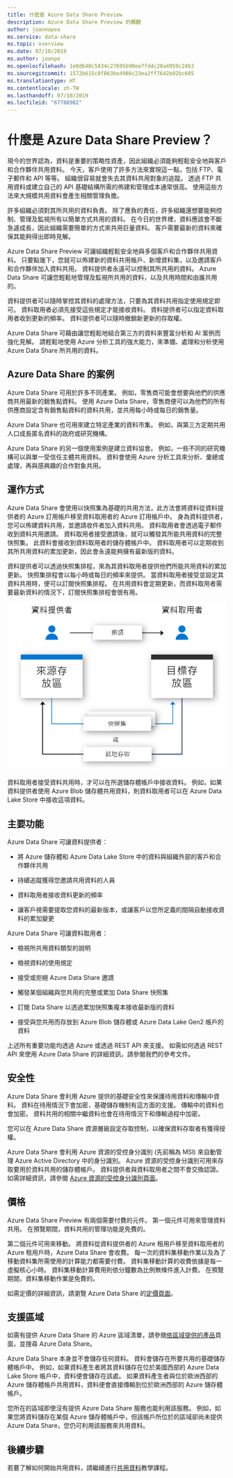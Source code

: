 ```yaml
---
title: 什麼是 Azure Data Share Preview
description: Azure Data Share Preview 的概觀
author: joannapea
ms.service: data-share
ms.topic: overview
ms.date: 07/10/2019
ms.author: joanpo
ms.openlocfilehash: 1e0d640c5434c27695b90ee7fd4c20a4959c24b3
ms.sourcegitcommit: 1572b615c8f863be4986c23ea2ff7642b02bc605
ms.translationtype: HT
ms.contentlocale: zh-TW
ms.lasthandoff: 07/10/2019
ms.locfileid: "67788982"
---
```

# <a name="what-is-azure-data-share-preview"></a>什麼是 Azure Data Share Preview？

現今的世界認為，資料是重要的策略性資產，因此組織必須能夠輕鬆安全地與客戶和合作夥伴共用資料。 今天，客戶使用了許多方法來實現這一點，包括 FTP、電子郵件和 API 等等。 組織很容易就會失去其資料共用對象的追蹤。 透過 FTP 共用資料或建立自己的 API 基礎結構所需的佈建和管理成本通常很高。 使用這些方法來大規模共用資料會產生相關管理負擔。 

許多組織必須對其所共用的資料負責。 除了應負的責任，許多組織還想要能夠控制、管理及監視所有以簡單方式共用的資料。 在今日的世界裡，資料應該會不斷急遽成長，因此組織需要簡單的方式來共用巨量資料。 客戶需要最新的資料來確保其能夠得出即時見解。

Azure Data Share Preview 可讓組織輕鬆安全地與多個客戶和合作夥伴共用資料。 只要點幾下，您就可以佈建新的資料共用帳戶、新增資料集，以及邀請客戶和合作夥伴加入資料共用。 資料提供者永遠可以控制其所共用的資料。 Azure Data Share 可讓您輕鬆地管理及監視所共用的資料，以及共用時間和由誰共用的。 

資料提供者可以隨時掌控其資料的處理方法，只要為其資料共用指定使用規定即可。 資料取用者必須先接受這些規定才能接收資料。 資料提供者可以指定資料取用者收到更新的頻率。 資料提供者可以隨時撤銷新更新的存取權。 

Azure Data Share 可藉由讓您輕鬆地結合第三方的資料來豐富分析和 AI 案例而強化見解。 請輕鬆地使用 Azure 分析工具的強大能力，來準備、處理和分析使用 Azure Data Share 所共用的資料。 

## <a name="scenarios-for-azure-data-share"></a>Azure Data Share 的案例

Azure Data Share 可用於許多不同產業。 例如，零售商可能會想要與他們的供應商共用最新的銷售點資料。 使用 Azure Data Share，零售商便可以為他們的所有供應商設定含有銷售點資料的資料共用，並共用每小時或每日的銷售量。 

Azure Data Share 也可用來建立特定產業的資料市集。 例如，與第三方定期共用人口成長匿名資料的政府或研究機構。 

Azure Data Share 的另一個使用案例是建立資料協會。 例如，一些不同的研究機構可以與單一受信任主體共用資料。 資料會使用 Azure 分析工具來分析、彙總或處理，再與感興趣的合作對象共用。 

## <a name="how-it-works"></a>運作方式

Azure Data Share 會使用以快照集為基礎的共用方法，此方法會將資料從資料提供者的 Azure 訂用帳戶移至資料取用者的 Azure 訂用帳戶中。 身為資料提供者，您可以佈建資料共用，並邀請收件者加入資料共用。 資料取用者會透過電子郵件收到資料共用邀請。 資料取用者接受邀請後，就可以觸發其所能共用資料的完整快照集。 此資料會接收到資料取用者的儲存體帳戶中。 資料取用者可以定期收到其所共用資料的累加更新，因此會永遠能夠擁有最新版的資料。 

資料提供者可以透過快照集排程，來為其資料取用者提供他們所能共用資料的累加更新。 快照集排程會以每小時或每日的頻率來提供。 當資料取用者接受並設定其資料共用時，便可以訂閱快照集排程。 在共用資料會定期更新，而資料取用者需要最新資料的情況下，訂閱快照集排程會很有用。 

![資料共用流程](media/data-share-flow.png)

資料取用者接受資料共用時，才可以在所選儲存體帳戶中接收資料。 例如，如果資料提供者使用 Azure Blob 儲存體共用資料，則資料取用者可以在 Azure Data Lake Store 中接收這項資料。 

## <a name="key-capabilities"></a>主要功能

Azure Data Share 可讓資料提供者：

* 將 Azure 儲存體和 Azure Data Lake Store 中的資料與組織外部的客戶和合作夥伴共用

* 持續追蹤獲得您邀請共用資料的人員

* 資料取用者接收資料更新的頻率

* 讓客戶視需要提取您資料的最新版本，或讓客戶以您所定義的間隔自動接收資料的累加變更

Azure Data Share 可讓資料取用者： 

* 檢視所共用資料類型的說明

* 檢視資料的使用規定

* 接受或拒絕 Azure Data Share 邀請

* 觸發某個組織與您共用的完整或累加 Data Share 快照集

* 訂閱 Data Share 以透過累加快照集複本接收最新版的資料

* 接受與您共用而存放到 Azure Blob 儲存體或 Azure Data Lake Gen2 帳戶的資料

上述所有重要功能均透過 Azure 或透過 REST API 來支援。 如需如何透過 REST API 來使用 Azure Data Share 的詳細資訊，請參閱我們的參考文件。 

## <a name="security"></a>安全性

Azure Data Share 會利用 Azure 提供的基礎安全性來保護待用資料和傳輸中資料。 資料在待用情況下會加密，基礎儲存機制有這方面的支援。 傳輸中的資料也會加密。 資料共用的相關中繼資料也會在待用情況下和傳輸過程中加密。 

您可以在 Azure Data Share 資源層級設定存取控制，以確保資料存取者有獲得授權。 

Azure Data Share 會利用 Azure 資源的受控身分識別 (先前稱為 MSI) 來自動管理 Azure Active Directory 中的身分識別。 Azure 資源的受控身分識別可用來存取要用於資料共用的儲存體帳戶。 資料提供者與資料取用者之間不會交換認證。 如需詳細資訊，請參閱 [Azure 資源的受控身分識別頁面](https://docs.microsoft.com/azure/active-directory/managed-identities-azure-resources/services-support-managed-identities)。 

## <a name="pricing"></a>價格

Azure Data Share Preview 有兩個需要付費的元件。 第一個元件可用來管理資料共用。 在預覽期間，資料共用的管理功能是免費的。

第二個元件可用來移動。 將資料從資料提供者的 Azure 租用戶移至資料取用者的 Azure 租用戶時，Azure Data Share 會收費。 每一次的資料集移動作業以及為了移動資料集所需使用的計算能力都需要付費。 資料集移動計算的收費依據是每一虛擬核心小時。 資料集移動計算費用則依分鐘數為比例無條件進入計費。 在預覽期間，資料集移動作業是免費的。 

如需定價的詳細資訊，請瀏覽 Azure Data Share 的[定價頁面](https://azure.microsoft.com/pricing/)。

## <a name="supported-regions"></a>支援區域

如需有提供 Azure Data Share 的 Azure 區域清單，請參閱[依區域提供的產品](https://azure.microsoft.com/global-infrastructure/services/)頁面，並搜尋 Azure Data Share。 

Azure Data Share 本身並不會儲存任何資料。 資料會儲存在所要共用的基礎儲存體帳戶中。 例如，如果資料產生者將其資料儲存在位於美國西部的 Azure Data Lake Store 帳戶中，資料便會儲存在該處。 如果資料產生者與位於歐洲西部的 Azure 儲存體帳戶共用資料，資料便會直接傳輸到位於歐洲西部的 Azure 儲存體帳戶。 

您所在的區域即使沒有提供 Azure Data Share 服務也能利用該服務。 例如，如果您將資料儲存在某個 Azure 儲存體帳戶中，但該帳戶所位於的區域卻尚未提供 Azure Data Share，您仍可利用該服務來共用資料。 

## <a name="next-steps"></a>後續步驟

若要了解如何開始共用資料，請繼續進行[共用資料](share-your-data.md)教學課程。
